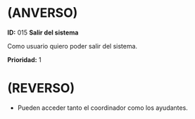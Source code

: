 # (ANVERSO)

**ID:** 015 **Salir del sistema**

Como usuario quiero poder salir del sistema.

**Prioridad:** 1

# (REVERSO)

* Pueden acceder tanto el coordinador como los ayudantes.
